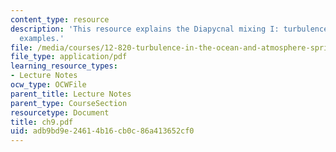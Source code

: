 ```yaml
---
content_type: resource
description: 'This resource explains the Diapycnal mixing I: turbulence through various
  examples.'
file: /media/courses/12-820-turbulence-in-the-ocean-and-atmosphere-spring-2006/adb9bd9e24614b16cb0c86a413652cf0_ch9.pdf
file_type: application/pdf
learning_resource_types:
- Lecture Notes
ocw_type: OCWFile
parent_title: Lecture Notes
parent_type: CourseSection
resourcetype: Document
title: ch9.pdf
uid: adb9bd9e-2461-4b16-cb0c-86a413652cf0
---
```

